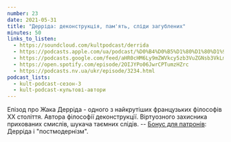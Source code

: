 ```yaml
---
number: 23
date: 2021-05-31
title: "Дерріда: деконструкція, пам'ять, сліди загублених"
minutes: 50
links_to_listen:
  - https://soundcloud.com/kultpodcast/derrida
  - https://podcasts.apple.com/ua/podcast/%D0%B4%D0%B5%D1%80%D1%80%D1%96%D0%B4%D0%B0-%D0%B4%D0%B5%D0%BA%D0%BE%D0%BD%D1%81%D1%82%D1%80%D1%83%D0%BA%D1%86%D1%96%D1%8F-%D0%BF%D0%B0%D0%BC%D1%8F%D1%82%D1%8C-%D1%81%D0%BB%D1%96%D0%B4%D0%B8-%D0%B7%D0%B0%D0%B3%D1%83%D0%B1%D0%BB%D0%B5%D0%BD%D0%B8%D1%85/id1581339249?i=1000532083346
  - https://podcasts.google.com/feed/aHR0cHM6Ly9mZWVkcy5zb3VuZGNsb3VkLmNvbS91c2Vycy9zb3VuZGNsb3VkOnVzZXJzOjg5MjM3MjAyNy9zb3VuZHMucnNz/episode/dGFnOnNvdW5kY2xvdWQsMjAxMDp0cmFja3MvMTA1OTAxMjU1Mw
  - https://open.spotify.com/episode/2OIJYPo06JwrCPTumzHZrc
  - https://podcasts.nv.ua/ukr/episode/3234.html
podcast_lists:
  - kult-podcast-сезон-3
  - kult-podcast-культові-автори
---
```


Епізод про Жака Дерріда - одного з найкрутіших французьких філософів ХХ
століття. Автора філософії деконструкції.  Віртуозного захисника прихованих
смислів, шукача таємних слідів. -- [Бонус для патронів][1]: Дерріда і
"постмодернізм".

[1]: https://patreon.com/kultpodcast
